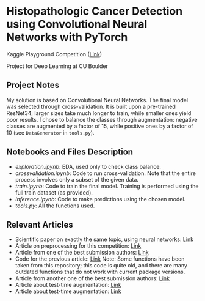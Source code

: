 # Histopathologic Cancer Detection using Convolutional Neural Networks with PyTorch 

Kaggle Playground Competition ([Link](https://www.kaggle.com/competitions/histopathologic-cancer-detection))

Project for Deep Learning at CU Boulder

## Project Notes

My solution is based on Convolutional Neural Networks. The final model was selected through cross-validation. It is built upon a pre-trained ResNet34; larger sizes take much longer to train, while smaller ones yield poor results. I chose to balance the classes through augmentation: negative classes are augmented by a factor of 15, while positive ones by a factor of 10 (see `DataGenerator` in `tools.py`).

## Notebooks and Files Description

- *exploration.ipynb*: EDA, used only to check class balance.
- *crossvalidation.ipynb*: Code to run cross-validation. Note that the entire process involves only a subset of the given data.
- *train.ipynb*: Code to train the final model. Training is performed using the full train dataset (as provided).
- *inference.ipynb*: Code to make predictions using the chosen model.
- *tools.py*: All the functions used.

## Relevant Articles

- Scientific paper on exactly the same topic, using neural networks: [Link](https://arxiv.org/pdf/2311.07711.pdf)
- Article on preprocessing for this competition: [Link](https://towardsdatascience.com/data-preparation-guide-for-detecting-histopathologic-cancer-detection-7b96d6a12004)
- Article from one of the best submission authors: [Link](https://sergeykolchenko.medium.com/histopathologic-cancer-detection-as-image-classification-using-pytorch-557aab058449)
- Code for the previous article: [Link](https://github.com/azkalot1/Histopathologic-Cancer-Detection) Note: Some functions have been taken from this repository; this code is quite old, and there are many outdated functions that do not work with current package versions.
- Article from another one of the best submission authors: [Link](https://www.kaggle.com/competitions/histopathologic-cancer-detection/discussion/87397)
- Article about test-time augmentation: [Link](https://medium.com/analytics-vidhya/test-time-augmentation-using-pytorch-3da02d0a3188)
- Article about test-time augmentation: [Link](https://towardsdatascience.com/test-time-augmentation-tta-and-how-to-perform-it-with-keras-4ac19b67fb4d)
